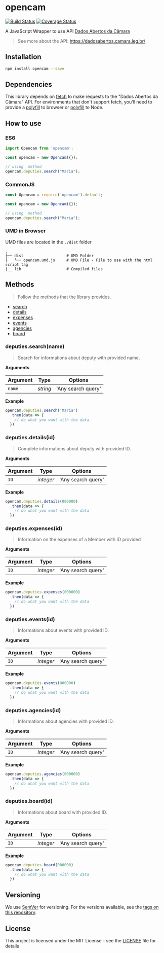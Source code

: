 # opencam
[![Build Status](https://travis-ci.org/hdusantos/opencam.svg?branch=master)](https://travis-ci.org/hdusantos/opencam)
[![Coverage Status](https://coveralls.io/repos/github/hdusantos/opencam/badge.svg?branch=master)](https://coveralls.io/github/hdusantos/opencam?branch=master)

A JavaScript Wrapper to use API [Dados Abertos da Câmara](https://dadosabertos.camara.leg.br/)

> See more about the API: https://dadosabertos.camara.leg.br/


## Installation

```sh
npm install opencam --save
```


## Dependencies

This library depends on [fetch](https://fetch.spec.whatwg.org/) to make requests to the  "Dados Abertos da Câmara" API. For environments that don't support fetch, you'll need to provide a [polyfill](https://github.com/github/fetch) to browser or [polyfill](https://github.com/bitinn/node-fetch) to Node.



## How to use

### ES6

```js
import Opencam from 'opencam';

const opencam = new Opencam({});

// using  method
opencam.deputies.search("Maria");
```

### CommonJS

```js
const Opencam = require('opencam').default;

const opencam = new Opencam({});

// using  method
opencam.deputies.search("Maria");
```

### UMD in Browser

UMD files are located in the `./dist` folder

    .
    ├── dist                   # UMD Folder
    |   └── opencam.umd.js     # UMD File - File to use with the html script tag
    |__ lib                    # Compiled files


## Methods

> Follow the methods that the library provides.
- [search](#deputiessearchname)
- [details](#deputiesdetailsid)
- [expenses](#deputiesexpensesid)
- [events](#deputieseventsid)
- [agencies](#deputiesagenciesid)
- [board](#deputiesboardid)

### deputies.search(name)

> Search for informations about deputy with provided name.

**Arguments**

| Argument | Type    | Options           |
|----------|---------|-------------------|
|`name`    |*string* | 'Any search query'|


**Example**

```js
opencam.deputies.search('Maria')
  .then(data => {
    // do what you want with the data
  })
```


### deputies.details(id)

> Complete informations about deputy with provided ID.

**Arguments**

| Argument | Type    | Options           |
|----------|---------|-------------------|
|`ID`      |*integer*| 'Any search query'|


**Example**

```js
opencam.deputies.details(000000)
  .then(data => {
    // do what you want with the data
  })
```


### deputies.expenses(id)

> Information on the expenses of a Member with ID provided

**Arguments**

| Argument | Type    | Options           |
|----------|---------|-------------------|
|`ID`      |*integer*| 'Any search query'|


**Example**

```js
opencam.deputies.expenses(000000)
  .then(data => {
    // do what you want with the data
  })
```



### deputies.events(id)

> Informations about events with provided ID.

**Arguments**

| Argument | Type    | Options           |
|----------|---------|-------------------|
|`ID`      |*integer*| 'Any search query'|


**Example**

```js
opencam.deputies.events(000000)
  .then(data => {
    // do what you want with the data
  })
```


### deputies.agencies(id)

> Informations about agencies with provided ID.

**Arguments**

| Argument | Type    | Options           |
|----------|---------|-------------------|
|`ID`      |*integer*| 'Any search query'|


**Example**

```js
opencam.deputies.agencies(000000)
  .then(data => {
    // do what you want with the data
  })
```


### deputies.board(id)

> Informations about board with provided ID.

**Arguments**

| Argument | Type    | Options           |
|----------|---------|-------------------|
|`ID`      |*integer*| 'Any search query'|


**Example**

```js
opencam.deputies.board(000000)
  .then(data => {
    // do what you want with the data
  })
```


## Versioning

We use [SemVer](http://semver.org/) for versioning. For the versions available, see the [tags on this repository](https://github.com/hdusantos/opencam/tags).

## License

This project is licensed under the MIT License - see the [LICENSE](LICENSE) file for details
